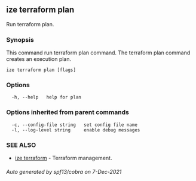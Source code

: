 ## ize terraform plan

Run terraform plan.

### Synopsis

This command run terraform plan command.
		The terraform plan command creates an execution plan.

```
ize terraform plan [flags]
```

### Options

```
  -h, --help   help for plan
```

### Options inherited from parent commands

```
  -c, --config-file string   set config file name
  -l, --log-level string     enable debug messages
```

### SEE ALSO

* [ize terraform](ize_terraform.md)	 - Terraform management.

###### Auto generated by spf13/cobra on 7-Dec-2021
